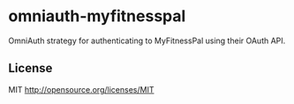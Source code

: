 omniauth-myfitnesspal
=====================

OmniAuth strategy for authenticating to MyFitnessPal using their OAuth API.

## License
MIT http://opensource.org/licenses/MIT
